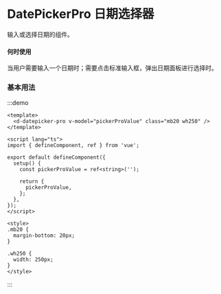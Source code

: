 # DatePickerPro 日期选择器

输入或选择日期的组件。

#### 何时使用

当用户需要输入一个日期时；需要点击标准输入框，弹出日期面板进行选择时。

### 基本用法

:::demo

```vue
<template>
  <d-datepicker-pro v-model="pickerProValue" class="mb20 wh250" />
</template>

<script lang="ts">
import { defineComponent, ref } from 'vue';

export default defineComponent({
  setup() {
    const pickerProValue = ref<string>('');

    return {
      pickerProValue,
    };
  },
});
</script>

<style>
.mb20 {
  margin-bottom: 20px;
}

.wh250 {
  width: 250px;
}
</style>
```

:::
